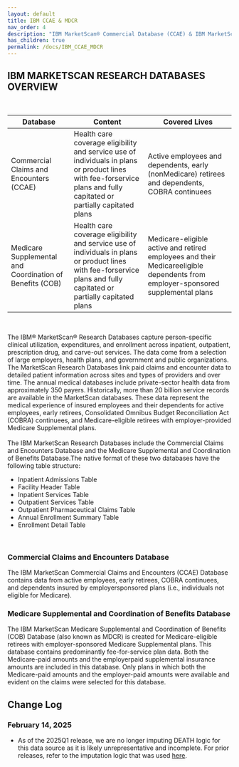 ```yaml
---
layout: default
title: IBM CCAE & MDCR
nav_order: 4
description: "IBM MarketScan® Commercial Database (CCAE) & IBM MarketScan® Medicare Supplemental Database (MDCR) ETL to OMOP CDM"
has_children: true
permalink: /docs/IBM_CCAE_MDCR
---
```


## IBM MARKETSCAN RESEARCH DATABASES OVERVIEW

<br>

 | Database | Content | Covered Lives |
 | --- | --- | --- | 
| Commercial Claims and Encounters (CCAE) | Health care coverage eligibility and service use of individuals in plans or product lines with fee-forservice plans and fully capitated or partially capitated plans | Active employees and dependents, early (nonMedicare) retirees and dependents, COBRA continuees | 
| Medicare Supplemental and Coordination of Benefits (COB) |Health care coverage eligibility and service use of individuals in plans or product lines with fee-forservice plans and fully capitated or partially capitated plans |Medicare-eligible active and retired employees and their Medicareeligible dependents from employer-sponsored supplemental plans |

<br>

The IBM® MarketScan® Research Databases
capture person-specific clinical utilization,
expenditures, and enrollment across inpatient,
outpatient, prescription drug, and carve-out
services. The data come from a selection of large
employers, health plans, and government and public
organizations. The MarketScan Research Databases
link paid claims and encounter data to detailed
patient information across sites and types of
providers and over time. The annual medical
databases include private-sector health data from
approximately 350 payers. Historically, more than
20 billion service records are available in the
MarketScan databases. These data represent the
medical experience of insured employees and their
dependents for active employees, early retirees,
Consolidated Omnibus Budget Reconciliation Act
(COBRA) continuees, and Medicare-eligible
retirees with employer-provided Medicare
Supplemental plans.
<br><br>
The IBM MarketScan Research Databases include the Commercial Claims and Encounters Database and the Medicare Supplemental and Coordination of Benefits Database.The native format of these two databases have the following table structure:
* Inpatient Admissions Table
* Facility Header Table
* Inpatient Services Table
* Outpatient Services Table
* Outpatient Pharmaceutical Claims Table
* Annual Enrollment Summary Table
* Enrollment Detail Table
<br>

### Commercial Claims and Encounters Database
The IBM MarketScan Commercial Claims and
Encounters (CCAE) Database contains data from
active employees, early retirees, COBRA
continuees, and dependents insured by employersponsored plans (i.e., individuals not eligible for
Medicare).

### Medicare Supplemental and Coordination of Benefits Database
The IBM MarketScan Medicare Supplemental and
Coordination of Benefits (COB) Database (also
known as MDCR) is created for Medicare-eligible
retirees with employer-sponsored Medicare
Supplemental plans. This database contains
predominantly fee-for-service plan data. Both the Medicare-paid amounts and the employerpaid supplemental insurance amounts are included
in this database. Only plans in which both the
Medicare-paid amounts and the employer-paid
amounts were available and evident on the claims
were selected for this database. 

## Change Log

### February 14, 2025
- As of the 2025Q1 release, we are no longer imputing DEATH logic for this data source as it is likely unrepresentative and incomplete. For prior releases, refer to the imputation logic that was used [here](https://github.com/OHDSI/ETL-LambdaBuilder/blob/v.1.1.0/docs/IBM_CCAE_MDCR/CCAE_MDCR_death.md).